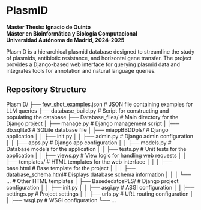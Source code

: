 # PlasmID

**Master Thesis: Ignacio de Quinto**  
**Máster en Bioinformática y Biología Computacional**  
**Universidad Autónoma de Madrid, 2024-2025**

PlasmID is a hierarchical plasmid database designed to streamline the study of plasmids, antibiotic resistance, and horizontal gene transfer. The project provides a Django-based web interface for querying plasmid data and integrates tools for annotation and natural language queries.

## Repository Structure

PlasmID/ ├── few_shot_examples.json # JSON file containing examples for LLM queries ├── database_build.py # Script for constructing and populating the database ├── Database_files/ # Main directory for the Django project │ ├── manage.py # Django management script │ ├── db.sqlite3 # SQLite database file │ ├── miappBBDDpls/ # Django application │ │ ├── init.py │ │ ├── admin.py # Django admin configuration │ │ ├── apps.py # Django app configuration │ │ ├── models.py # Database models for the application │ │ ├── tests.py # Unit tests for the application │ │ ├── views.py # View logic for handling web requests │ │ ├── templates/ # HTML templates for the web interface │ │ │ ├── base.html # Base template for the project │ │ │ ├── database_schema.html# Displays database schema information │ │ │ └── ... # Other HTML templates │ ├── BasededatosPLS/ # Django project configuration │ │ ├── init.py │ │ ├── asgi.py # ASGI configuration │ │ ├── settings.py # Project settings │ │ ├── urls.py # URL routing configuration │ │ ├── wsgi.py # WSGI configuration └── ...
